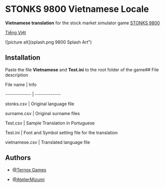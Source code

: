 # STONKS 9800 Vietnamese Locale


**Vietnamese translation** for the stock market simulator game [STONKS 9800](https://store.steampowered.com/app/1539140/STONKS9800_Stock_Market_Simulator/)


[Tiếng Việt](VIET_README.md)


![picture alt](splash.png 9800 Splash Art")

## Installation 


Paste the file **Vietnamese** and **Test.ini** to the root folder of the game## File description


File name  | Info

------------- | -------------

stonks.csv  | Original language file

surname.csv |  Original surname files

Test.csv  |  Sample Translation in Portuguese 

Test.ini | Font and Symbol setting file for the translation

vietnamese.csv | Translated language file

## Authors


- [@Ternox Games](https://store.steampowered.com/franchise/ternox)

- [@AtelierMizumi](https://github.com/AtelierMizumi)